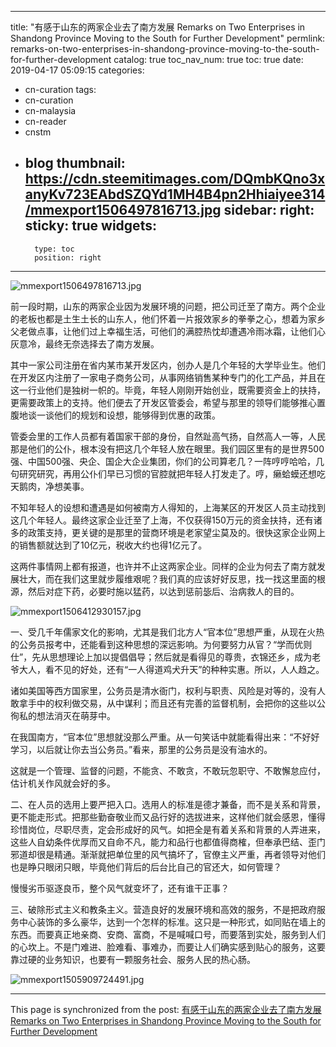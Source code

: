 
---
title: "有感于山东的两家企业去了南方发展 Remarks on Two Enterprises in Shandong Province Moving to the South for Further Development"
permlink: remarks-on-two-enterprises-in-shandong-province-moving-to-the-south-for-further-development
catalog: true
toc_nav_num: true
toc: true
date: 2019-04-17 05:09:15
categories:
- cn-curation
tags:
- cn-curation
- cn-malaysia
- cn-reader
- cnstm
- blog
thumbnail: https://cdn.steemitimages.com/DQmbKQno3xanyKv723EAbdSZQYd1MH4B4pn2Hhiaiyee314/mmexport1506497816713.jpg
sidebar:
    right:
        sticky: true
widgets:
    -
        type: toc
        position: right
---


![mmexport1506497816713.jpg](https://cdn.steemitimages.com/DQmbKQno3xanyKv723EAbdSZQYd1MH4B4pn2Hhiaiyee314/mmexport1506497816713.jpg)

前一段时期，山东的两家企业因为发展环境的问题，把公司迁至了南方。两个企业的老板也都是土生土长的山东人，他们怀着一片报效家乡的拳拳之心，想着为家乡父老做点事，让他们过上幸福生活，可他们的满腔热忱却遭遇冷雨冰霜，让他们心灰意冷，最终无奈选择去了南方发展。

其中一家公司注册在省内某市某开发区内，创办人是几个年轻的大学毕业生。他们在开发区内注册了一家电子商务公司，从事网络销售某种专门的化工产品，并且在这一行业他们是独树一帜的。毕竟，年轻人刚刚开始创业，既需要资金上的扶持，更需要政策上的支持。他们便去了开发区管委会，希望与那里的领导们能够推心置腹地谈一谈他们的规划和设想，能够得到优惠的政策。

管委会里的工作人员都有着国家干部的身份，自然趾高气扬，自然高人一等，人民那是他们的公仆，根本没有把这几个年轻人放在眼里。我们园区里有的是世界500强、中国500强、央企、国企大企业集团，你们的公司算老几？一阵哼哼哈哈，几句研究研究，再用公仆们早已习惯的官腔就把年轻人打发走了。哼，癞蛤蟆还想吃天鹅肉，净想美事。

不知年轻人的设想和遭遇是如何被南方人得知的，上海某区的开发区人员主动找到这几个年轻人。最终这家企业迁至了上海，不仅获得150万元的资金扶持，还有诸多的政策支持，更关键的是那里的营商环境是老家望尘莫及的。很快这家企业网上的销售额就达到了10亿元，税收大约也得1亿元了。

这两件事情网上都有报道，也许并不止这两家企业。同样的企业为何去了南方就发展壮大，而在我们这里就步履维艰呢？我们真的应该好好反思，找一找这里面的根源，然后对症下药，必要时施以猛药，以达到惩前毖后、治病救人的目的。

![mmexport1506412930157.jpg](https://cdn.steemitimages.com/DQmSUbVUzKwzMgVzz8EcugTK4wSBpfe6evo264832i6NgZ8/mmexport1506412930157.jpg)

一、受几千年儒家文化的影响，尤其是我们北方人“官本位”思想严重，从现在火热的公务员报考中，还能看到这种思想的深远影响。为何要努力从官？“学而优则仕”，先从思想理论上加以提倡倡导；然后就是看得见的尊贵，衣锦还乡，成为老爷大人，看不见的好处，还有“一人得道鸡犬升天”的种种实惠。所以，人人趋之。

诸如美国等西方国家里，公务员是清水衙门，权利与职责、风险是对等的，没有人敢拿手中的权利做交易，从中谋利；而且还有完善的监督机制，会把你的这些以公徇私的想法消灭在萌芽中。

在我国南方，“官本位”思想就没那么严重。从一句笑话中就能看得出来：“不好好学习，以后就让你去当公务员。”看来，那里的公务员是没有油水的。

这就是一个管理、监督的问题，不能贪、不敢贪，不敢玩忽职守、不敢懈怠应付，估计机关作风就会好的多。

二、在人员的选用上要严把入口。选用人的标准是德才兼备，而不是关系和背景，更不能走形式。把那些勤奋敬业而又品行好的选拔进来，这样他们就会感恩，懂得珍惜岗位，尽职尽责，定会形成好的风气。如把全是有着关系和背景的人弄进来，这些人自幼条件优厚而又自命不凡，能力和品行也都值得商榷，但奉承巴结、歪门邪道却很是精通。渐渐就把单位里的风气搞坏了，官僚主义严重，再者领导对他们也是睁只眼闭只眼，毕竟他们背后的后台比自己的官还大，如何管理？

慢慢劣币驱逐良币，整个风气就变坏了，还有谁干正事？

三、破除形式主义和教条主义。营造良好的发展环境和高效的服务，不是把政府服务中心装饰的多么豪华，达到一个怎样的标准。这只是一种形式，如同贴在墙上的东西。而要真正地亲商、安商、富商，不是喊喊口号，而要落到实处，服务到人们的心坎上。不是门难进、脸难看、事难办，而要让人们确实感到贴心的服务，这要靠过硬的业务知识，也要有一颗服务社会、服务人民的热心肠。

![mmexport1505909724491.jpg](https://cdn.steemitimages.com/DQmeroczkMEhTkbDBgMEHQLMPC4dZ7kT53uiFQ9JfpPk3nk/mmexport1505909724491.jpg)

- - -

This page is synchronized from the post: [有感于山东的两家企业去了南方发展 Remarks on Two Enterprises in Shandong Province Moving to the South for Further Development](https://steemit.com/@bring/remarks-on-two-enterprises-in-shandong-province-moving-to-the-south-for-further-development)
